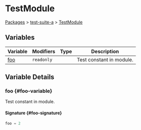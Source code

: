 # TestModule

[Packages](./) &gt; [test-suite-a](./test-suite-a) &gt; [TestModule](./test-suite-a/testmodule-namespace)

## Variables

| Variable | Modifiers | Type | Description |
| --- | --- | --- | --- |
| [foo](./test-suite-a/testmodule-namespace#foo-variable) | `readonly` |  | Test constant in module. |

## Variable Details

### foo {#foo-variable}

Test constant in module.

#### Signature {#foo-signature}

```typescript
foo = 2
```
